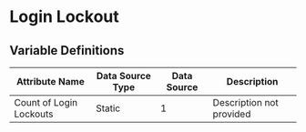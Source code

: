 # Login Lockout

### 

## Variable Definitions

| Attribute Name|Data Source Type|Data Source|Description|
| --- | --- | --- | --- |
|Count of Login Lockouts|Static|1|Description not provided|



